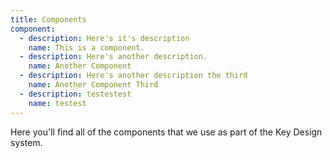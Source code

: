 ```yaml
---
title: Components
component:
  - description: Here's it's description
    name: This is a component.
  - description: Here's another description.
    name: Another Component
  - description: Here's another description the third
    name: Another Component Third
  - description: testestest
    name: testest
---
```

Here you'll find all of the components that we use as part of the Key Design system.
